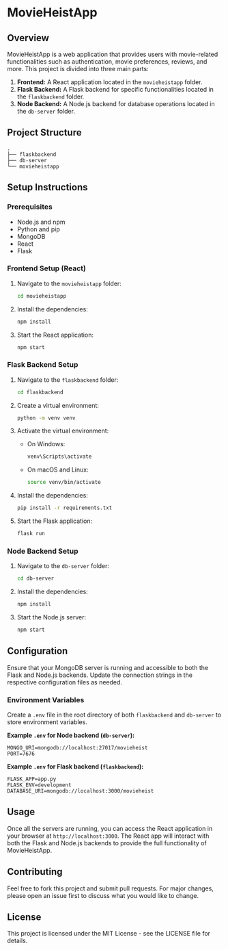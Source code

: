 
# MovieHeistApp

## Overview

MovieHeistApp is a web application that provides users with movie-related functionalities such as authentication, movie preferences, reviews, and more. This project is divided into three main parts:

1. **Frontend:** A React application located in the `movieheistapp` folder.
2. **Flask Backend:** A Flask backend for specific functionalities located in the `flaskbackend` folder.
3. **Node Backend:** A Node.js backend for database operations located in the `db-server` folder.

## Project Structure

```
.
├── flaskbackend
├── db-server
└── movieheistapp
```

## Setup Instructions

### Prerequisites

- Node.js and npm
- Python and pip
- MongoDB
- React
- Flask

### Frontend Setup (React)

1. Navigate to the `movieheistapp` folder:

    ```sh
    cd movieheistapp
    ```

2. Install the dependencies:

    ```sh
    npm install
    ```

3. Start the React application:

    ```sh
    npm start
    ```

### Flask Backend Setup

1. Navigate to the `flaskbackend` folder:

    ```sh
    cd flaskbackend
    ```

2. Create a virtual environment:

    ```sh
    python -m venv venv
    ```

3. Activate the virtual environment:

    - On Windows:

        ```sh
        venv\Scripts\activate
        ```

    - On macOS and Linux:

        ```sh
        source venv/bin/activate
        ```

4. Install the dependencies:

    ```sh
    pip install -r requirements.txt
    ```

5. Start the Flask application:

    ```sh
    flask run
    ```

### Node Backend Setup

1. Navigate to the `db-server` folder:

    ```sh
    cd db-server
    ```

2. Install the dependencies:

    ```sh
    npm install
    ```

3. Start the Node.js server:

    ```sh
    npm start
    ```

## Configuration

Ensure that your MongoDB server is running and accessible to both the Flask and Node.js backends. Update the connection strings in the respective configuration files as needed.

### Environment Variables

Create a `.env` file in the root directory of both `flaskbackend` and `db-server` to store environment variables.

**Example `.env` for Node backend (`db-server`):**

```
MONGO_URI=mongodb://localhost:27017/movieheist
PORT=7676
```

**Example `.env` for Flask backend (`flaskbackend`):**

```
FLASK_APP=app.py
FLASK_ENV=development
DATABASE_URI=mongodb://localhost:3000/movieheist
```

## Usage

Once all the servers are running, you can access the React application in your browser at `http://localhost:3000`. The React app will interact with both the Flask and Node.js backends to provide the full functionality of MovieHeistApp.

## Contributing

Feel free to fork this project and submit pull requests. For major changes, please open an issue first to discuss what you would like to change.

## License

This project is licensed under the MIT License - see the LICENSE file for details.
